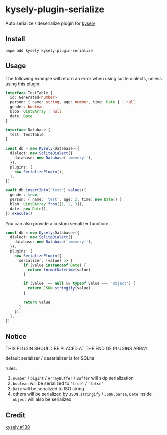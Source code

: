 # kysely-plugin-serialize

Auto serialize / deserialize plugin for [kysely](https://github.com/kysely-org/kysely)

## Install

```shell
pnpm add kysely kysely-plugin-serialize
```

## Usage

The following example will return an error when using sqlite dialects, unless using this plugin:

```ts
interface TestTable {
  id: Generated<number>
  person: { name: string, age: number, time: Date } | null
  gender: boolean
  blob: Uint8Array | null
  date: Date
}

interface Database {
  test: TestTable
}

const db = new Kysely<Database>({
  dialect: new SqliteDialect({
    database: new Database(':memory:'),
  }),
  plugins: [
    new SerializePlugin(),
  ],
})

await db.insertInto('test').values({
  gender: true,
  person: { name: 'test', age: 2, time: new Date() },
  blob: Uint8Array.from([1, 2, 3]),
  date: new Date(),
}).execute()
```

You can also provide a custom serializer function:

```ts
const db = new Kysely<Database>({
  dialect: new SqliteDialect({
    database: new Database(':memory:'),
  }),
  plugins: [
    new SerializePlugin({
      serializer: (value) => {
        if (value instanceof Date) {
          return formatDatetime(value)
        }

        if (value !== null && typeof value === 'object') {
          return JSON.stringify(value)
        }

        return value
      }
    }),
  ],
})
```

## Notice

THIS PLUGIN SHOULD BE PLACED AT THE END OF PLUGINS ARRAY

default serializer / deserializer is for SQLite

rules:

1. `number` / `bigint` / `ArrayBuffer` / `Buffer` will skip serialization
2. `boolean` will be serialized to `'true'` / `'false'`
3. `Date` will be serialized to ISO string
4. others will be serialized by `JSON.stringify` / `JSON.parse`, `Date` inside `object` will also be serialized

## Credit

[kysely #138](https://github.com/koskimas/kysely/pull/138)
